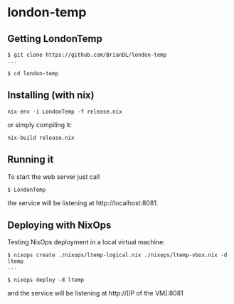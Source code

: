 # london-temp

## Getting LondonTemp

```` 
$ git clone https://github.com/BrianDL/london-temp
...

$ cd london-temp
````

## Installing (with nix)

````
nix-env -i LondonTemp -f release.nix
````

or simply compiling it:

````
nix-build release.nix
````

## Running it

To start the web server just call
````
$ LondonTemp
````
the service will be listening at http://localhost:8081.

## Deploying with NixOps

Testing NixOps deployment in a local virtual machine:
````
$ nixops create ./nixops/ltemp-logical.nix ./nixops/ltemp-vbox.nix -d ltemp
...

$ nixops deploy -d ltemp
````

and the service will be listening at http://[IP of the VM]:8081